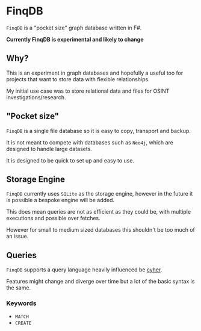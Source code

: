# FinqDB

`FinqDB` is a "pocket size" graph database written in F#.

**Currently FinqDB is experimental and likely to change**

## Why?

This is an experiment in graph databases and hopefully a useful too
for projects that want to store data with flexible relationships.

My initial use case was to store relational data and files for
OSINT investigations/research.

## "Pocket size"

`FinqDB` is a single file database so it is easy to copy, transport and backup.

It is not meant to compete with databases such as `Neo4j`,
which are designed to handle large datasets.

It is designed to be quick to set up and easy to use.

## Storage Engine

`FinqDB` currently uses `SQLite` as the storage engine, 
however in the future it is possible a bespoke engine will be added.

This does mean queries are not as efficient as they could be,
with multiple executions and possible over fetches.

However for small to medium sized databases this shouldn't be too much 
of an issue.

## Queries

`FinqDB` supports a query language heavily influenced be [cyher](https://neo4j.com/docs/getting-started/current/cypher-intro/).

Features might change and diverge over time but a lot of the basic syntax is the same.

### Keywords

* `MATCH`
* `CREATE`
